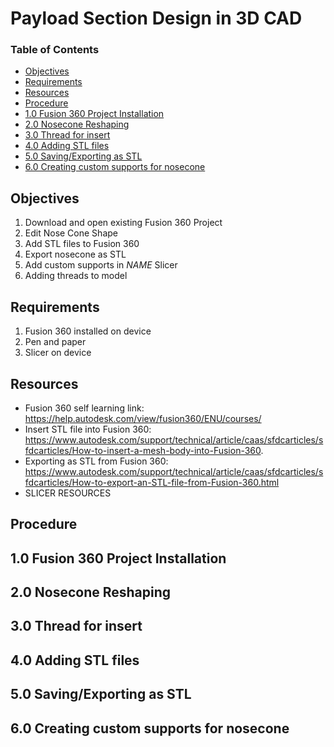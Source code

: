 # Payload Section Design in 3D CAD <!-- omit from toc -->

### Table of Contents <!-- omit from toc -->
- [Objectives](#objectives)
- [Requirements](#requirements)
- [Resources](#resources)
- [Procedure](#procedure)
- [1.0 Fusion 360 Project Installation](#10-fusion-360-project-installation)
- [2.0 Nosecone Reshaping](#20-nosecone-reshaping)
- [3.0 Thread for insert](#30-thread-for-insert)
- [4.0 Adding STL files](#40-adding-stl-files)
- [5.0 Saving/Exporting as STL](#50-savingexporting-as-stl)
- [6.0 Creating custom supports for nosecone](#60-creating-custom-supports-for-nosecone)


## Objectives
1. Download and open existing Fusion 360 Project
1. Edit Nose Cone Shape
1. Add STL files to Fusion 360 
1. Export nosecone as STL
1. Add custom supports in *NAME* Slicer
1. Adding threads to model

## Requirements
1. Fusion 360 installed on device
1. Pen and paper
1. Slicer on device

## Resources
- Fusion 360 self learning link: https://help.autodesk.com/view/fusion360/ENU/courses/
- Insert STL file into Fusion 360: https://www.autodesk.com/support/technical/article/caas/sfdcarticles/sfdcarticles/How-to-insert-a-mesh-body-into-Fusion-360.
- Exporting as STL from Fusion 360: https://www.autodesk.com/support/technical/article/caas/sfdcarticles/sfdcarticles/How-to-export-an-STL-file-from-Fusion-360.html
- SLICER RESOURCES

## Procedure

## 1.0 Fusion 360 Project Installation

## 2.0 Nosecone Reshaping

## 3.0 Thread for insert

## 4.0 Adding STL files

## 5.0 Saving/Exporting as STL

## 6.0 Creating custom supports for nosecone 